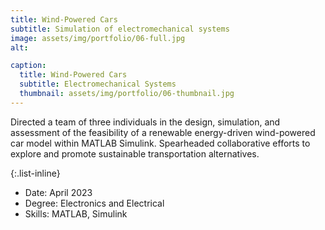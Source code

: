 ```yaml
---
title: Wind-Powered Cars
subtitle: Simulation of electromechanical systems
image: assets/img/portfolio/06-full.jpg
alt: 

caption:
  title: Wind-Powered Cars
  subtitle: Electromechanical Systems
  thumbnail: assets/img/portfolio/06-thumbnail.jpg
---
```

Directed a team of three individuals in the design, simulation, and assessment of the feasibility of a renewable energy-driven wind-powered car model within MATLAB Simulink. Spearheaded collaborative efforts to explore and promote sustainable transportation alternatives.

{:.list-inline}
- Date: April 2023
- Degree: Electronics and Electrical
- Skills: MATLAB, Simulink


